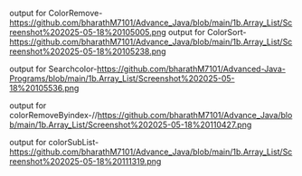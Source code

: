 output for ColorRemove-https://github.com/bharathM7101/Advance_Java/blob/main/1b.Array_List/Screenshot%202025-05-18%20105005.png
output for ColorSort-https://github.com/bharathM7101/Advance_Java/blob/main/1b.Array_List/Screenshot%202025-05-18%20105238.png

output for Searchcolor-https://github.com/bharathM7101/Advanced-Java-Programs/blob/main/1b.Array_List/Screenshot%202025-05-18%20105536.png

 output for colorRemoveByindex-//https://github.com/bharathM7101/Advance_Java/blob/main/1b.Array_List/Screenshot%202025-05-18%20110427.png

output for colorSubList-https://github.com/bharathM7101/Advance_Java/blob/main/1b.Array_List/Screenshot%202025-05-18%20111319.png
